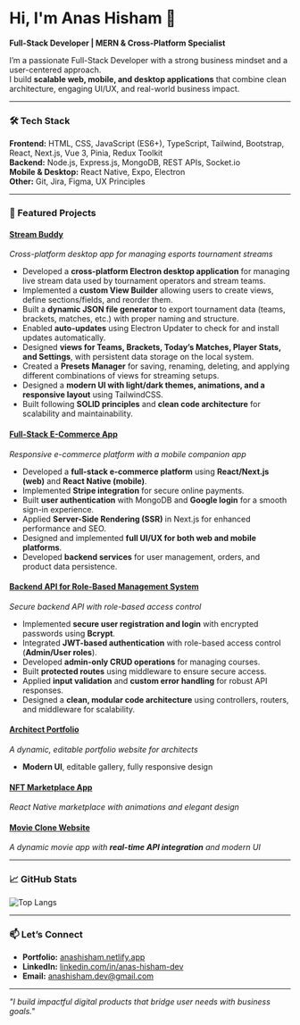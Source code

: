 # Hi, I'm Anas Hisham 👋  
**Full-Stack Developer | MERN & Cross-Platform Specialist**

I’m a passionate Full-Stack Developer with a strong business mindset and a user-centered approach.  
I build **scalable web, mobile, and desktop applications** that combine clean architecture, engaging UI/UX, and real-world business impact.

---

### 🛠️ Tech Stack
**Frontend:** HTML, CSS, JavaScript (ES6+), TypeScript, Tailwind, Bootstrap, React, Next.js, Vue 3, Pinia, Redux Toolkit  
**Backend:** Node.js, Express.js, MongoDB, REST APIs, Socket.io  
**Mobile & Desktop:** React Native, Expo, Electron  
**Other:** Git, Jira, Figma, UX Principles  

---

### 🚀 Featured Projects

#### [Stream Buddy](https://github.com/Anas-hisham/Stream-Buddy)  
*Cross-platform desktop app for managing esports tournament streams*  
- Developed a **cross-platform Electron desktop application** for managing live stream data used by tournament operators and stream teams.  
- Implemented a **custom View Builder** allowing users to create views, define sections/fields, and reorder them.  
- Built a **dynamic JSON file generator** to export tournament data (teams, brackets, matches, etc.) with proper naming and structure.  
- Enabled **auto-updates** using Electron Updater to check for and install updates automatically.  
- Designed **views for Teams, Brackets, Today’s Matches, Player Stats, and Settings**, with persistent data storage on the local system.  
- Created a **Presets Manager** for saving, renaming, deleting, and applying different combinations of views for streaming setups.  
- Designed a **modern UI with light/dark themes, animations, and a responsive layout** using TailwindCSS.  
- Built following **SOLID principles** and **clean code architecture** for scalability and maintainability.  


#### [Full-Stack E-Commerce App](https://anas-hisham.github.io/Crystal-Power-Investment/)  
*Responsive e-commerce platform with a mobile companion app*  
- Developed a **full-stack e-commerce platform** using **React/Next.js (web)** and **React Native (mobile)**.  
- Implemented **Stripe integration** for secure online payments.  
- Built **user authentication** with MongoDB and **Google login** for a smooth sign-in experience.  
- Applied **Server-Side Rendering (SSR)** in Next.js for enhanced performance and SEO.  
- Designed and implemented **full UI/UX for both web and mobile platforms**.  
- Developed **backend services** for user management, orders, and product data persistence.  
  

#### [Backend API for Role-Based Management System](https://github.com/Anas-hisham/Full-Stack)  
*Secure backend API with role-based access control*  
- Implemented **secure user registration and login** with encrypted passwords using **Bcrypt**.  
- Integrated **JWT-based authentication** with role-based access control (**Admin/User roles**).  
- Developed **admin-only CRUD operations** for managing courses.  
- Built **protected routes** using middleware to ensure secure access.  
- Applied **input validation** and **custom error handling** for robust API responses.  
- Designed a **clean, modular code architecture** using controllers, routers, and middleware for scalability.  

#### [Architect Portfolio](https://mohamedkhaled-architect.vercel.app/)  
*A dynamic, editable portfolio website for architects*  
- **Modern UI**, editable gallery, fully responsive design  

#### [NFT Marketplace App](https://github.com/Anas-hisham/NFT_MarketPlace)  
*React Native marketplace with animations and elegant design*  

#### [Movie Clone Website](https://anas-hisham-movie.netlify.app/)  
*A dynamic movie app with **real-time API integration** and modern UI*  

---

### 📈 GitHub Stats
![Top Langs](https://github-readme-stats.vercel.app/api/top-langs/?username=Anas-hisham&layout=compact&theme=radical)

---

### 📫 Let’s Connect  
- **Portfolio:** [anashisham.netlify.app](https://anashisham.vercel.app/)  
- **LinkedIn:** [linkedin.com/in/anas-hisham-dev](https://www.linkedin.com/in/anas-hisham-dev)  
- **Email:** anashisham.dev@gmail.com  

---

*"I build impactful digital products that bridge user needs with business goals."*
